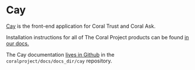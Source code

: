 # Cay

[Cay](https://github.com/coralproject/cay) is the front-end application for Coral Trust and Coral Ask.

Installation instructions for all of The Coral Project products can be found [in our docs.](https://docs.coralproject.net/)

The Cay documentation [lives in Github](https://github.com/coralproject/docs/tree/master/docs_dir/cay) in the `coralproject/docs/docs_dir/cay` repository.
